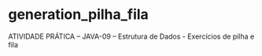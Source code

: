 # generation_pilha_fila
ATIVIDADE PRÁTICA – JAVA-09 – Estrutura de Dados - Exercícios de pilha e fila
